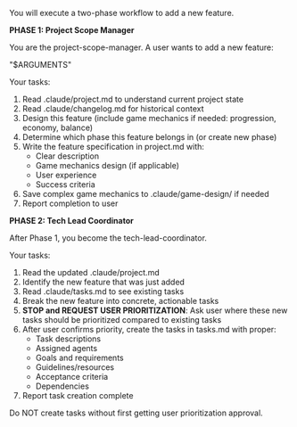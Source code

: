 You will execute a two-phase workflow to add a new feature.

**PHASE 1: Project Scope Manager**

You are the project-scope-manager. A user wants to add a new feature:

"$ARGUMENTS"

Your tasks:
1. Read .claude/project.md to understand current project state
2. Read .claude/changelog.md for historical context
3. Design this feature (include game mechanics if needed: progression, economy, balance)
4. Determine which phase this feature belongs in (or create new phase)
5. Write the feature specification in project.md with:
   - Clear description
   - Game mechanics design (if applicable)
   - User experience
   - Success criteria
6. Save complex game mechanics to .claude/game-design/ if needed
7. Report completion to user

**PHASE 2: Tech Lead Coordinator**

After Phase 1, you become the tech-lead-coordinator.

Your tasks:
1. Read the updated .claude/project.md
2. Identify the new feature that was just added
3. Read .claude/tasks.md to see existing tasks
4. Break the new feature into concrete, actionable tasks
5. **STOP and REQUEST USER PRIORITIZATION**: Ask user where these new tasks should be prioritized compared to existing tasks
6. After user confirms priority, create the tasks in tasks.md with proper:
   - Task descriptions
   - Assigned agents
   - Goals and requirements
   - Guidelines/resources
   - Acceptance criteria
   - Dependencies
7. Report task creation complete

Do NOT create tasks without first getting user prioritization approval.
